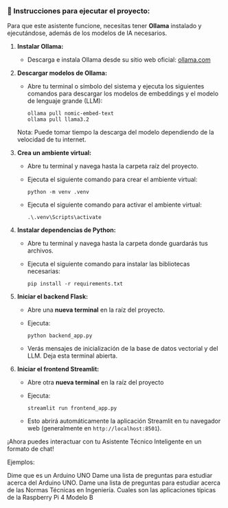 ### 🚀 Instrucciones para ejecutar el proyecto:

Para que este asistente funcione, necesitas tener **Ollama** instalado y ejecutándose, además de los modelos de IA necesarios.

1. **Instalar Ollama:**

   * Descarga e instala Ollama desde su sitio web oficial: [ollama.com](https://ollama.com/)

2. **Descargar modelos de Ollama:**

   * Abre tu terminal o símbolo del sistema y ejecuta los siguientes comandos para descargar los modelos de embeddings y el modelo de lenguaje grande (LLM):

     ```
     ollama pull nomic-embed-text
     ollama pull llama3.2
     ```
   Nota: Puede tomar tiempo la descarga del modelo dependiendo de la velocidad de tu internet.

3. **Crea un ambiente virtual:**

   * Abre tu terminal y navega hasta la carpeta raíz del proyecto.

   * Ejecuta el siguiente comando para crear el ambiente virtual:

     ```
     python -m venv .venv
     ```
   * Ejecuta el siguiente comando para activar el ambiente virtual:

     ```
     .\.venv\Scripts\activate
     ```


3. **Instalar dependencias de Python:**

   * Abre tu terminal y navega hasta la carpeta donde guardarás tus archivos.

   * Ejecuta el siguiente comando para instalar las bibliotecas necesarias:

     ```
     pip install -r requirements.txt
     ```

4. **Iniciar el backend Flask:**

   * Abre una **nueva terminal** en la raíz del proyecto.

   * Ejecuta:

     ```
     python backend_app.py
     ```

   * Verás mensajes de inicialización de la base de datos vectorial y del LLM. Deja esta terminal abierta.

8. **Iniciar el frontend Streamlit:**

   * Abre otra **nueva terminal** en la raíz del proyecto

   * Ejecuta:

     ```
     streamlit run frontend_app.py
     ```

   * Esto abrirá automáticamente la aplicación Streamlit en tu navegador web (generalmente en `http://localhost:8501`).

¡Ahora puedes interactuar con tu Asistente Técnico Inteligente en un formato de chat!


Ejemplos: 

Dime que es un Arduino UNO
Dame una lista de preguntas para estudiar acerca del Arduino UNO. 
Dame una lista de preguntas para estudiar acerca de las Normas Técnicas en Ingeniería.
Cuales son las aplicaciones típicas de la Raspberry Pi 4 Modelo B

